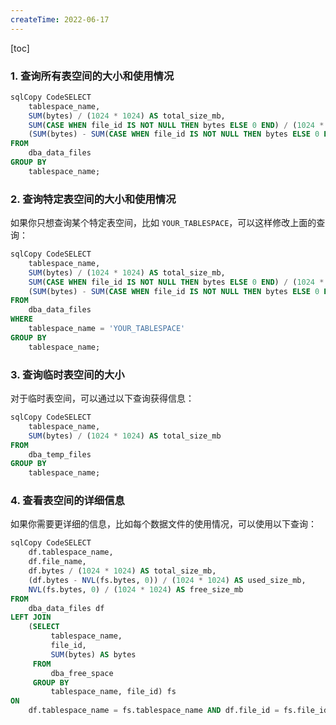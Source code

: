 ```yaml
---
createTime: 2022-06-17
---
```

[toc]

### 1. 查询所有表空间的大小和使用情况

```sql
sqlCopy CodeSELECT 
    tablespace_name,
    SUM(bytes) / (1024 * 1024) AS total_size_mb,
    SUM(CASE WHEN file_id IS NOT NULL THEN bytes ELSE 0 END) / (1024 * 1024) AS used_size_mb,
    (SUM(bytes) - SUM(CASE WHEN file_id IS NOT NULL THEN bytes ELSE 0 END)) / (1024 * 1024) AS free_size_mb
FROM 
    dba_data_files
GROUP BY 
    tablespace_name;
```

### 2. 查询特定表空间的大小和使用情况

如果你只想查询某个特定表空间，比如 `YOUR_TABLESPACE`，可以这样修改上面的查询：

```sql
sqlCopy CodeSELECT 
    tablespace_name,
    SUM(bytes) / (1024 * 1024) AS total_size_mb,
    SUM(CASE WHEN file_id IS NOT NULL THEN bytes ELSE 0 END) / (1024 * 1024) AS used_size_mb,
    (SUM(bytes) - SUM(CASE WHEN file_id IS NOT NULL THEN bytes ELSE 0 END)) / (1024 * 1024) AS free_size_mb
FROM 
    dba_data_files
WHERE 
    tablespace_name = 'YOUR_TABLESPACE'
GROUP BY 
    tablespace_name;
```

### 3. 查询临时表空间的大小

对于临时表空间，可以通过以下查询获得信息：

```sql
sqlCopy CodeSELECT 
    tablespace_name,
    SUM(bytes) / (1024 * 1024) AS total_size_mb
FROM 
    dba_temp_files
GROUP BY 
    tablespace_name;
```

### 4. 查看表空间的详细信息

如果你需要更详细的信息，比如每个数据文件的使用情况，可以使用以下查询：

```sql
sqlCopy CodeSELECT 
    df.tablespace_name,
    df.file_name,
    df.bytes / (1024 * 1024) AS total_size_mb,
    (df.bytes - NVL(fs.bytes, 0)) / (1024 * 1024) AS used_size_mb,
    NVL(fs.bytes, 0) / (1024 * 1024) AS free_size_mb
FROM 
    dba_data_files df
LEFT JOIN 
    (SELECT 
         tablespace_name,
         file_id,
         SUM(bytes) AS bytes 
     FROM 
         dba_free_space 
     GROUP BY 
         tablespace_name, file_id) fs 
ON 
    df.tablespace_name = fs.tablespace_name AND df.file_id = fs.file_id;
```
